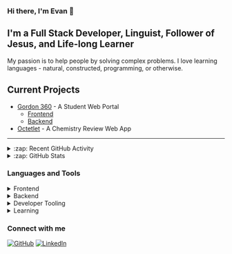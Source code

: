 ### Hi there, I'm Evan :wave:

## I'm a Full Stack Developer, Linguist, Follower of Jesus, and Life-long Learner

My passion is to help people by solving complex problems. I love learning languages - natural, constructed, programming, or otherwise.

## Current Projects

-   [Gordon 360](https://360.gordon.edu) - A Student Web Portal
    -   [Frontend](https://github.com/gordon-cs/gordon-360-ui)
    -   [Backend](https://github.com/gordon-cs/gordon-360-api)
-   [Octetlet](https://octetlet.vercel.app/) - A Chemistry Review Web App

---

<details>
    <summary>:zap: Recent GitHub Activity</summary>
    
<!--START_SECTION:activity-->
1. ❗️ Opened issue [#489](https://github.com/gordon-cs/gordon-360-api/issues/489) in [gordon-cs/gordon-360-api](https://github.com/gordon-cs/gordon-360-api)
2. ❗️ Closed issue [#284](https://github.com/gordon-cs/gordon-360-api/issues/284) in [gordon-cs/gordon-360-api](https://github.com/gordon-cs/gordon-360-api)
3. 🗣 Commented on [#962](https://github.com/gordon-cs/gordon-360-ui/issues/962) in [gordon-cs/gordon-360-ui](https://github.com/gordon-cs/gordon-360-ui)
4. ❌ Closed PR [#929](https://github.com/gordon-cs/gordon-360-ui/pull/929) in [gordon-cs/gordon-360-ui](https://github.com/gordon-cs/gordon-360-ui)
5. 🗣 Commented on [#1024](https://github.com/gordon-cs/gordon-360-ui/issues/1024) in [gordon-cs/gordon-360-ui](https://github.com/gordon-cs/gordon-360-ui)
<!--END_SECTION:activity-->

</details>

<details>
    <summary>:zap: GitHub Stats</summary>
    
[![Evan's GitHub stats](https://github-readme-stats.ejplatzer.vercel.app/api?username=EjPlatzer)](https://github.com/ejplatzer/github-readme-stats)

</details>

### Languages and Tools

<details>
    <summary>Frontend</summary>
    <br />

![image](https://img.shields.io/badge/JavaScript-323330?style=for-the-badge&logo=javascript&logoColor=F7DF1E)
![image](https://img.shields.io/badge/React-20232A?style=for-the-badge&logo=react&logoColor=61DAFB)
![image](https://img.shields.io/badge/HTML5-E34F26?style=for-the-badge&logo=html5&logoColor=white)
![image](https://img.shields.io/badge/CSS3-1572B6?style=for-the-badge&logo=css3&logoColor=white)

</details>

<details>
    <summary>Backend</summary>
    <br/>

![image](https://img.shields.io/badge/.NET-5C2D91?style=for-the-badge&logo=.net&logoColor=white)
![image](https://img.shields.io/badge/C%23-239120?style=for-the-badge&logo=c-sharp&logoColor=white)
![image](https://img.shields.io/badge/Microsoft_SQL_Server-CC2927?style=for-the-badge&logo=microsoft-sql-server&logoColor=white)
![image](https://img.shields.io/badge/PowerShell-5391FE?style=for-the-badge&logo=powershell&logoColor=white)

</details>

<details>
    <summary>Developer Tooling</summary>
    <br/>

![image](https://img.shields.io/badge/git%20-%23F05033.svg?&style=for-the-badge&logo=git&logoColor=white)
![image](https://img.shields.io/badge/github%20actions%20-%232671E5.svg?&style=for-the-badge&logo=github%20actions&logoColor=white)

</details>

<details>
    <summary>Learning</summary>
    <br/>

![image](https://img.shields.io/badge/C%2B%2B-00599C?style=for-the-badge&logo=c%2B%2B&logoColor=white)
![image](https://img.shields.io/badge/Java-ED8B00?style=for-the-badge&logo=java&logoColor=white)
![image](https://img.shields.io/badge/Python-3776AB?style=for-the-badge&logo=python&logoColor=white)
![image](https://img.shields.io/badge/Haskell-5D4F85?style=for-the-badge&logo=haskell&logoColor=white)

</details>

### Connect with me

[<image alt="GitHub" src="https://img.shields.io/badge/GitHub-100000?style=for-the-badge&logo=github&logoColor=white"/>](https://github.com/EjPlatzer)
[<image alt="LinkedIn" src="https://img.shields.io/badge/LinkedIn-0077B5?style=for-the-badge&logo=linkedin&logoColor=white"/>](https://www.linkedin.com/in/evanplatzer/)
